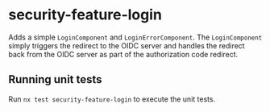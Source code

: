 # security-feature-login

Adds a simple `LoginComponent` and `LoginErrorComponent`. The `LoginComponent` simply triggers the redirect to the OIDC server and handles the redirect back from the OIDC server as part of the authorization code redirect.

## Running unit tests

Run `nx test security-feature-login` to execute the unit tests.
